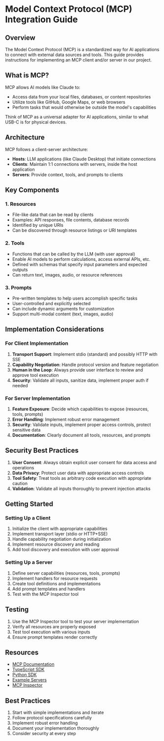 # Model Context Protocol (MCP) Integration Guide

## Overview

The Model Context Protocol (MCP) is a standardized way for AI applications to connect with external data sources and tools. This guide provides instructions for implementing an MCP client and/or server in our project.

## What is MCP?

MCP allows AI models like Claude to:
- Access data from your local files, databases, or content repositories
- Utilize tools like GitHub, Google Maps, or web browsers
- Perform tasks that would otherwise be outside the model's capabilities

Think of MCP as a universal adapter for AI applications, similar to what USB-C is for physical devices.

## Architecture

MCP follows a client-server architecture:
- **Hosts**: LLM applications (like Claude Desktop) that initiate connections
- **Clients**: Maintain 1:1 connections with servers, inside the host application
- **Servers**: Provide context, tools, and prompts to clients

## Key Components

### 1. Resources
- File-like data that can be read by clients
- Examples: API responses, file contents, database records
- Identified by unique URIs
- Can be discovered through resource listings or URI templates

### 2. Tools
- Functions that can be called by the LLM (with user approval)
- Enable AI models to perform calculations, access external APIs, etc.
- Defined with schemas that specify input parameters and expected outputs
- Can return text, images, audio, or resource references

### 3. Prompts
- Pre-written templates to help users accomplish specific tasks
- User-controlled and explicitly selected
- Can include dynamic arguments for customization
- Support multi-modal content (text, images, audio)

## Implementation Considerations

### For Client Implementation
1. **Transport Support**: Implement stdio (standard) and possibly HTTP with SSE
2. **Capability Negotiation**: Handle protocol version and feature negotiation
3. **Human in the Loop**: Always provide user interface to review and approve tool execution
4. **Security**: Validate all inputs, sanitize data, implement proper auth if needed

### For Server Implementation
1. **Feature Exposure**: Decide which capabilities to expose (resources, tools, prompts)
2. **Error Handling**: Implement robust error management
3. **Security**: Validate inputs, implement proper access controls, protect sensitive data
4. **Documentation**: Clearly document all tools, resources, and prompts

## Security Best Practices
1. **User Consent**: Always obtain explicit user consent for data access and operations
2. **Data Privacy**: Protect user data with appropriate access controls
3. **Tool Safety**: Treat tools as arbitrary code execution with appropriate caution
4. **Validation**: Validate all inputs thoroughly to prevent injection attacks

## Getting Started

### Setting Up a Client
1. Initialize the client with appropriate capabilities
2. Implement transport layer (stdio or HTTP+SSE)
3. Handle capability negotiation during initialization
4. Implement resource discovery and reading
5. Add tool discovery and execution with user approval

### Setting Up a Server
1. Define server capabilities (resources, tools, prompts)
2. Implement handlers for resource requests
3. Create tool definitions and implementations
4. Add prompt templates and handlers
5. Test with the MCP Inspector tool

## Testing
1. Use the MCP Inspector tool to test your server implementation
2. Verify all resources are properly exposed
3. Test tool execution with various inputs
4. Ensure prompt templates render correctly

## Resources
- [MCP Documentation](https://modelcontextprotocol.io/)
- [TypeScript SDK](https://github.com/modelcontextprotocol/typescript-sdk)
- [Python SDK](https://github.com/modelcontextprotocol/python-sdk)
- [Example Servers](https://modelcontextprotocol.io/examples)
- [MCP Inspector](https://github.com/modelcontextprotocol/inspector)

## Best Practices
1. Start with simple implementations and iterate
2. Follow protocol specifications carefully
3. Implement robust error handling
4. Document your implementation thoroughly
5. Consider security at every step